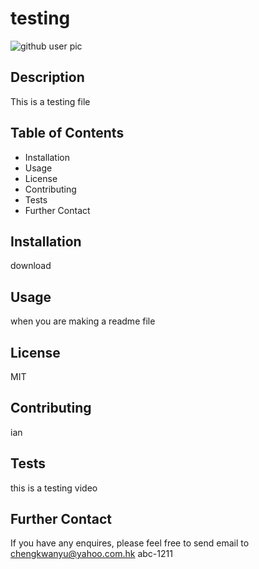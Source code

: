 
# testing

<img src="https://avatars3.githubusercontent.com/u/59509722?v=4" alt="github user pic">

## Description

This is a testing file

## Table of Contents

- Installation
- Usage
- License
- Contributing
- Tests
- Further Contact

## Installation

download

## Usage

when you are making a readme file

## License

MIT

## Contributing

ian

## Tests

this is a testing video

## Further Contact

If you have any enquires, please feel free to send email to chengkwanyu@yahoo.com.hk
<a url="github.com/abc-1211">abc-1211</a>
